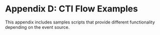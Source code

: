 Appendix D: CTI Flow Examples
=============================

This appendix includes samples scripts that provide different
functionality depending on the event source.